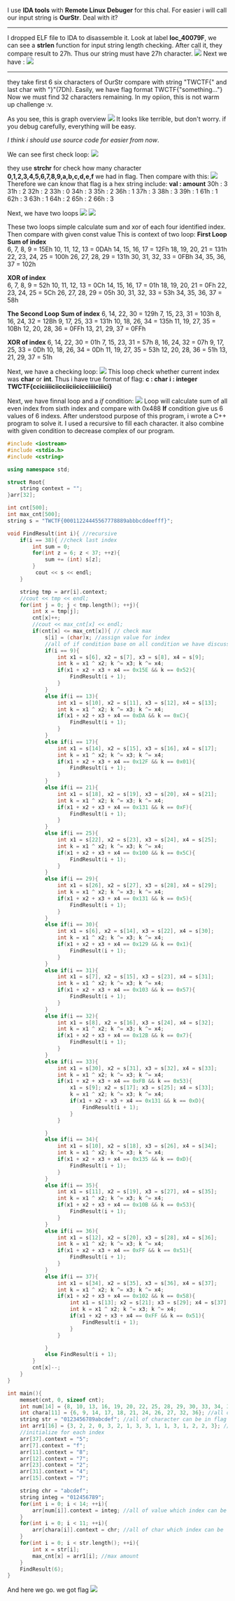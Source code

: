 I use **IDA tools** with **Remote Linux Debuger** for this chal. 
For easier i will call our input string is **OurStr**. Deal with it? 
*********************************
I dropped ELF file to IDA to disassemble it. 
Look at label **loc_40079F**, we can see a **strlen** function for input string length checking. After call it, they compare result to 27h. Thus our string must have 27h character.
![](https://raw.githubusercontent.com/huymath2/RE/master/TokyoWesternsCTF/2019/1.png)
Next we have :
![](https://raw.githubusercontent.com/huymath2/RE/master/TokyoWesternsCTF/2019/image/1.png)
***
they take first 6 six characters of OurStr compare with string "TWCTF{" and last char with "}"(7Dh). Easily, we have flag format TWCTF{"something..."}
Now we must find 32 characters remaining. In my opiion, this is not warm up challenge :v.

As you see, this is graph overview 
![](https://raw.githubusercontent.com/huymath2/RE/master/TokyoWesternsCTF/2019/image/2.png)
It looks like terrible, but don't worry. if you debug carefully, everything will be easy.

_I think i should use source code for easier from now_.

We can see first check loop:
![](https://raw.githubusercontent.com/huymath2/RE/master/TokyoWesternsCTF/2019/image/3.png)

they use **strchr** for check how many character **0,1,2,3,4,5,6,7,8,9,a,b,c,d,e,f** we had in flag.
Then compare with this:
![](https://raw.githubusercontent.com/huymath2/RE/master/TokyoWesternsCTF/2019/image/4.png)
Therefore we can know that flag is a hex string include:
**val : amount**
  30h : 3
  31h : 2
  32h : 2
  33h : 0
  34h : 3
  35h : 2
  36h : 1
  37h : 3
  38h : 3
  39h : 1
  61h : 1
  62h : 3
  63h : 1
  64h : 2
  65h : 2
  66h : 3

Next, we have two loops
![](https://raw.githubusercontent.com/huymath2/RE/master/TokyoWesternsCTF/2019/image/5.png)
![](https://raw.githubusercontent.com/huymath2/RE/master/TokyoWesternsCTF/2019/image/6.png)

These two loops simple calculate sum and xor of each four identified index. Then compare with given const value
This is context of two loop:
**First Loop**
**Sum of index**    
6, 7, 8, 9     = 15Eh
10, 11, 12, 13 = 0DAh
14, 15, 16, 17 = 12Fh
	                18, 19, 20, 21 = 131h
	                22, 23, 24, 25 = 100h
	                26, 27, 28, 29 = 131h
	                30, 31, 32, 33 = 0FBh
	                34, 35, 36, 37 = 102h

**XOR of index**  
6, 7, 8, 9     = 52h
	    10, 11, 12, 13 = 0Ch
	    14, 15, 16, 17 = 01h
	    18, 19, 20, 21 = 0Fh
	    22, 23, 24, 25 = 5Ch
	    26, 27, 28, 29 = 05h
	    30, 31, 32, 33 = 53h
	    34, 35, 36, 37 = 58h

**The Second Loop**
**Sum of index** 
6, 14, 22, 30  = 129h
	    7, 15, 23, 31  = 103h
	    8, 16, 24, 32  = 12Bh
	    9, 17, 25, 33  = 131h
	    10, 18, 26, 34 = 135h
	    11, 19, 27, 35 = 10Bh
	    12, 20, 28, 36 = 0FFh
	    13, 21, 29, 37 = 0FFh

**XOR of index**
6, 14, 22, 30  = 01h 
	    7, 15, 23, 31  = 57h
	    8, 16, 24, 32  = 07h
	    9, 17, 25, 33  = 0Dh
	    10, 18, 26, 34 = 0Dh
	    11, 19, 27, 35 = 53h
	    12, 20, 28, 36 = 51h
	    13, 21, 29, 37 = 51h

Next, we have a checking loop:
![](https://raw.githubusercontent.com/huymath2/RE/master/TokyoWesternsCTF/2019/image/6.5.png)
This loop check whether current index was **char** or **int**.
Thus i have true format of flag:
**c : char**
**i : integer**
**TWCTF{cciciiiiciicciiciicicciiiiciiici}**

Next, we have finnal loop and a _if_ condition:
![](https://raw.githubusercontent.com/huymath2/RE/master/TokyoWesternsCTF/2019/image/7.png)
Loop will calculate sum of all even index from sixth index and compare with 0x488
**If** condition give us 6 values of 6 indexs.
After understood purpose of this program, i wrote a C++ program to solve it.
I used a recursive to fill each character. it also combine with given condition to decrease complex of our program.

```C++
#include <iostream>
#include <stdio.h>
#include <cstring>

using namespace std;

struct Root{
    string context = "";
}arr[32];

int cnt[500];
int max_cnt[500];
string s = "TWCTF{00011224445567778889abbbcddeefff}";

void FindResult(int i){ //recursive
    if(i == 38){ //check last index
        int sum = 0;
        for(int z = 6; z < 37; ++z){
            sum += (int) s[z];
        }
         cout << s << endl;
    }

    string tmp = arr[i].context;
    //cout << tmp << endl;
    for(int j = 0; j < tmp.length(); ++j){
        int x = tmp[j];
        cnt[x]++;
        //cout << max_cnt[x] << endl;
        if(cnt[x] <= max_cnt[x]){ // check max
            s[i] = (char)x; //assign value for index
            //all of if condition base on all condition we have discussed
            if(i == 9){
                int x1 = s[6], x2 = s[7], x3 = s[8], x4 = s[9];
                int k = x1 ^ x2; k ^= x3; k ^= x4;
                if(x1 + x2 + x3 + x4 == 0x15E && k == 0x52){
                    FindResult(i + 1);
                }
            }
            else if(i == 13){
                int x1 = s[10], x2 = s[11], x3 = s[12], x4 = s[13];
                int k = x1 ^ x2; k ^= x3; k ^= x4;
                if(x1 + x2 + x3 + x4 == 0xDA && k == 0xC){
                    FindResult(i + 1);
                }
            }
            else if(i == 17){
                int x1 = s[14], x2 = s[15], x3 = s[16], x4 = s[17];
                int k = x1 ^ x2; k ^= x3; k ^= x4;
                if(x1 + x2 + x3 + x4 == 0x12F && k == 0x01){
                    FindResult(i + 1);
                }
            }
            else if(i == 21){
                int x1 = s[18], x2 = s[19], x3 = s[20], x4 = s[21];
                int k = x1 ^ x2; k ^= x3; k ^= x4;
                if(x1 + x2 + x3 + x4 == 0x131 && k == 0xF){
                    FindResult(i + 1);
                }
            }
            else if(i == 25){
                int x1 = s[22], x2 = s[23], x3 = s[24], x4 = s[25];
                int k = x1 ^ x2; k ^= x3; k ^= x4;
                if(x1 + x2 + x3 + x4 == 0x100 && k == 0x5C){
                    FindResult(i + 1);
                }
            }
            else if(i == 29){
                int x1 = s[26], x2 = s[27], x3 = s[28], x4 = s[29];
                int k = x1 ^ x2; k ^= x3; k ^= x4;
                if(x1 + x2 + x3 + x4 == 0x131 && k == 0x5){
                    FindResult(i + 1);
                }
            }
            else if(i == 30){
                int x1 = s[6], x2 = s[14], x3 = s[22], x4 = s[30];
                int k = x1 ^ x2; k ^= x3; k ^= x4;
                if(x1 + x2 + x3 + x4 == 0x129 && k == 0x1){
                    FindResult(i + 1);
                }
            }
            else if(i == 31){
                int x1 = s[7], x2 = s[15], x3 = s[23], x4 = s[31];
                int k = x1 ^ x2; k ^= x3; k ^= x4;
                if(x1 + x2 + x3 + x4 == 0x103 && k == 0x57){
                    FindResult(i + 1);
                }
            }
            else if(i == 32){
                int x1 = s[8], x2 = s[16], x3 = s[24], x4 = s[32];
                int k = x1 ^ x2; k ^= x3; k ^= x4;
                if(x1 + x2 + x3 + x4 == 0x12B && k == 0x7){
                    FindResult(i + 1);
                }
            }
            else if(i == 33){
                int x1 = s[30], x2 = s[31], x3 = s[32], x4 = s[33];
                int k = x1 ^ x2; k ^= x3; k ^= x4;
                if(x1 + x2 + x3 + x4 == 0xFB && k == 0x53){
                    x1 = s[9]; x2 = s[17]; x3 = s[25]; x4 = s[33];
                    k = x1 ^ x2; k ^= x3; k ^= x4;
                    if(x1 + x2 + x3 + x4 == 0x131 && k == 0xD){
                        FindResult(i + 1);
                    }
                }

            }
            else if(i == 34){
                int x1 = s[10], x2 = s[18], x3 = s[26], x4 = s[34];
                int k = x1 ^ x2; k ^= x3; k ^= x4;
                if(x1 + x2 + x3 + x4 == 0x135 && k == 0xD){
                    FindResult(i + 1);
                }
            }
            else if(i == 35){
                int x1 = s[11], x2 = s[19], x3 = s[27], x4 = s[35];
                int k = x1 ^ x2; k ^= x3; k ^= x4;
                if(x1 + x2 + x3 + x4 == 0x10B && k == 0x53){
                    FindResult(i + 1);
                }
            }
            else if(i == 36){
                int x1 = s[12], x2 = s[20], x3 = s[28], x4 = s[36];
                int k = x1 ^ x2; k ^= x3; k ^= x4;
                if(x1 + x2 + x3 + x4 == 0xFF && k == 0x51){
                    FindResult(i + 1);
                }
            }
            else if(i == 37){
                int x1 = s[34], x2 = s[35], x3 = s[36], x4 = s[37];
                int k = x1 ^ x2; k ^= x3; k ^= x4;
                if(x1 + x2 + x3 + x4 == 0x102 && k == 0x58){
                    int x1 = s[13]; x2 = s[21]; x3 = s[29]; x4 = s[37];
                    int k = x1 ^ x2; k ^= x3; k ^= x4;
                    if(x1 + x2 + x3 + x4 == 0xFF && k == 0x51){
                        FindResult(i + 1);
                    }
                }

            }
            else FindResult(i + 1);
        }
        cnt[x]--;
    }
}

int main(){
    memset(cnt, 0, sizeof cnt);
    int num[14] = {8, 10, 13, 16, 19, 20, 22, 25, 28, 29, 30, 33, 34, 35}; //all of indexs is integer
    int chara[11] = {6, 9, 14, 17, 18, 21, 24, 26, 27, 32, 36}; //all of indexs is char
    string str = "0123456789abcdef"; //all of character can be in flag
    int arr1[16] = {3, 2, 2, 0, 3, 2, 1, 3, 3, 1, 1, 3, 1, 2, 2, 3}; // max of amount
    //initialize for each index
    arr[37].context = "5";
    arr[7].context = "f";
    arr[11].context = "8";
    arr[12].context = "7";
    arr[23].context = "2";
    arr[31].context = "4";
    arr[15].context = "7";

    string chr = "abcdef";
    string integ = "012456789";
    for(int i = 0; i < 14; ++i){
        arr[num[i]].context = integ; //all of value which index can be
    }
    for(int i = 0; i < 11; ++i){
        arr[chara[i]].context = chr; //all of char which index can be
    }
    for(int i = 0; i < str.length(); ++i){
        int x = str[i];
        max_cnt[x] = arr1[i]; //max amount
    }
    FindResult(6);
}

```
And here we go. we got flag
![](https://raw.githubusercontent.com/huymath2/RE/master/TokyoWesternsCTF/2019/image/flag.png)










